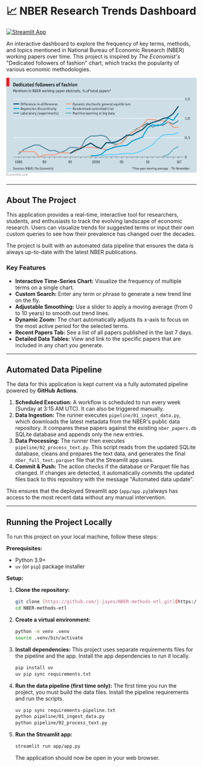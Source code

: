 # 📈 NBER Research Trends Dashboard

[![Streamlit App](https://static.streamlit.io/badges/streamlit_badge_black_white.svg)](https://nber-methods-etl.streamlit.app/)

An interactive dashboard to explore the frequency of key terms, methods, and topics mentioned in National Bureau of Economic Research (NBER) working papers over time. This project is inspired by *The Economist's* "Dedicated followers of fashion" chart, which tracks the popularity of various economic methodologies.



![There is a figure produced by [The Economist](https://www.economist.com/finance-and-economics/2016/11/24/economists-are-prone-to-fads-and-the-latest-is-machine-learning) about the latest fad in the discipline being machine learning.](assets/methods.png)


---

## About The Project

This application provides a real-time, interactive tool for researchers, students, and enthusiasts to track the evolving landscape of economic research. Users can visualize trends for suggested terms or input their own custom queries to see how their prevalence has changed over the decades.

The project is built with an automated data pipeline that ensures the data is always up-to-date with the latest NBER publications.

### Key Features

- **Interactive Time-Series Chart:** Visualize the frequency of multiple terms on a single chart.
- **Custom Search:** Enter any term or phrase to generate a new trend line on the fly.
- **Adjustable Smoothing:** Use a slider to apply a moving average (from 0 to 10 years) to smooth out trend lines.
- **Dynamic Zoom:** The chart automatically adjusts its x-axis to focus on the most active period for the selected terms.
- **Recent Papers Tab:** See a list of all papers published in the last 7 days.
- **Detailed Data Tables:** View and link to the specific papers that are included in any chart you generate.

---

## Automated Data Pipeline

The data for this application is kept current via a fully automated pipeline powered by **GitHub Actions**.

1.  **Scheduled Execution:** A workflow is scheduled to run every week (Sunday at 3:15 AM UTC). It can also be triggered manually.
2.  **Data Ingestion:** The runner executes `pipeline/01_ingest_data.py`, which downloads the latest metadata from the NBER's public data repository. It compares these papers against the existing `nber_papers.db` SQLite database and appends only the new entries.
3.  **Data Processing:** The runner then executes `pipeline/02_process_text.py`. This script reads from the updated SQLite database, cleans and prepares the text data, and generates the final `nber_full_text.parquet` file that the Streamlit app uses.
4.  **Commit & Push:** The action checks if the database or Parquet file has changed. If changes are detected, it automatically commits the updated files back to this repository with the message "Automated data update".

This ensures that the deployed Streamlit app (`app/app.py`)always has access to the most recent data without any manual intervention.

---

## Running the Project Locally

To run this project on your local machine, follow these steps:

**Prerequisites:**
- Python 3.9+
- `uv` (or `pip`) package installer

**Setup:**

1.  **Clone the repository:**
    ```bash
    git clone [https://github.com/j-jayes/NBER-methods-etl.git](https://github.com/j-jayes/NBER-methods-etl.git)
    cd NBER-methods-etl
    ```

2.  **Create a virtual environment:**
    ```bash
    python -m venv .venv
    source .venv/bin/activate
    ```

3.  **Install dependencies:**
    This project uses separate requirements files for the pipeline and the app. Install the app dependencies to run it locally.
    ```bash
    pip install uv
    uv pip sync requirements.txt
    ```

4.  **Run the data pipeline (first time only):**
    The first time you run the project, you must build the data files. Install the pipeline requirements and run the scripts.
    ```bash
    uv pip sync requirements-pipeline.txt
    python pipeline/01_ingest_data.py
    python pipeline/02_process_text.py
    ```

5.  **Run the Streamlit app:**
    ```bash
    streamlit run app/app.py
    ```

    The application should now be open in your web browser.